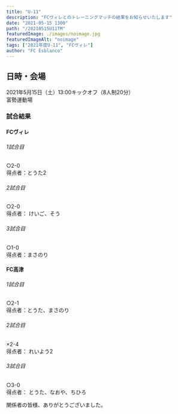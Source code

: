 ```yaml
---
title: "U-11"
description: "FCヴィレとのトレーニングマッチの結果をお知らせいたします"
date: "2021-05-15 1300"
path: "/20210515U11TM"
featuredImage: ./images/noimage.jpg
featuredImageAlt: "noimage"
tags: ["2021年度U-11", "FCヴィレ"]
author: "FC Esblanco"
---
```



## 日時・会場

2021年5月15日（土）13:00キックオフ（8人制20分）  
富勢運動場  

### 試合結果

#### FCヴィレ

######  1試合目  
○2-0  
得点者：とうた2

###### 2試合目  
○2-0  
得点者： けいご、そう

######  3試合目  
○1-0  
得点者：まさのり

#### FC高津

######  1試合目  
○2-1    
得点者：とうた、まさのり

###### 2試合目  
×2-4    
得点者： れいよう2

###### 3試合目  
○3-0    
得点者： とうた、なおや、ちひろ


関係者の皆様、ありがとうございました。

